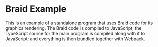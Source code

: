 Braid Example
=============

This is an example of a standalone program that uses Braid code for its graphics rendering. The Braid code is compiled to JavaScript; the TypeScript source for the main program is compiled along with it to JavaScript; and everything is then bundled together with Webpack.
